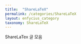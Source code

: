 ```yaml
---
title:  "ShareLaTeX"
permalink: /categories/ShareLaTeX
layout: enfycius_category
taxonomy: ShareLaTeX
---
```


ShareLaTex 글 모음
